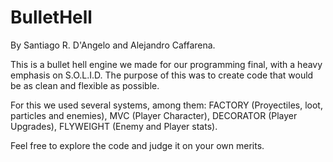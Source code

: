 # BulletHell

By Santiago R. D'Angelo and Alejandro Caffarena.

This is a bullet hell engine we made for our programming final, with a heavy emphasis on S.O.L.I.D. 
The purpose of this was to create code that would be as clean and flexible as possible. 

For this we used several systems, among them:
  FACTORY (Proyectiles, loot, particles and enemies),
  MVC (Player Character),
  DECORATOR (Player Upgrades),
  FLYWEIGHT (Enemy and Player stats).
 
Feel free to explore the code and judge it on your own merits.
